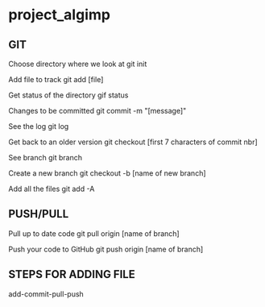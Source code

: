 # project_algimp


## GIT

Choose directory where we look at
git init

Add file to track
git add [file]

Get status of the directory
gif status

Changes to be committed
git commit -m "[message]"

See the log
git log

Get back to an older version
git checkout [first 7 characters of commit nbr]

See branch
git branch

Create a new branch
git checkout -b [name of new branch]

Add all the files
git add -A 

## PUSH/PULL

Pull up to date code
git pull origin [name of branch]

Push your code to GitHub
git push origin [name of branch]


## STEPS FOR ADDING FILE
add-commit-pull-push

